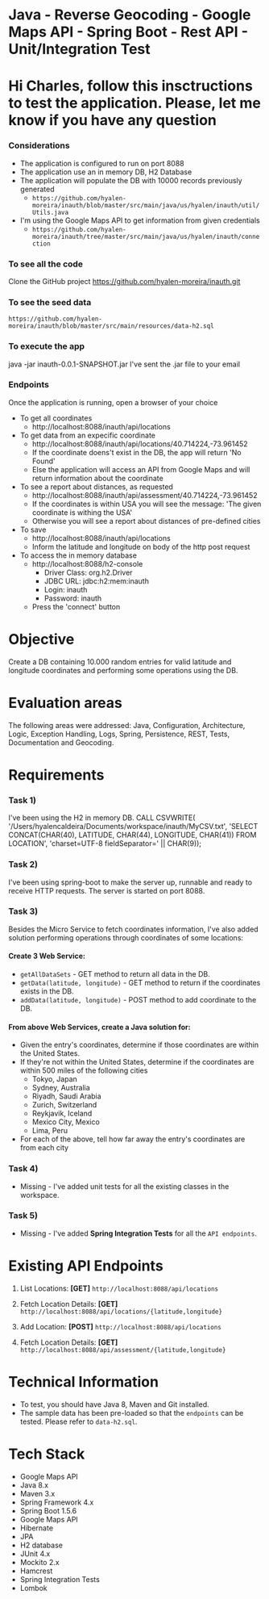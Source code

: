 # Java - Reverse Geocoding - Google Maps API - Spring Boot - Rest API - Unit/Integration Test #

Hi Charles, follow this insctructions to test the application. Please, let me know if you have any question
=========
### Considerations ###
  * The application is configured to run on port 8088
  * The application use an in memory DB, H2 Database
  * The application will populate the DB with 10000 records previously generated
    * `https://github.com/hyalen-moreira/inauth/blob/master/src/main/java/us/hyalen/inauth/util/Utils.java`
  * I'm using the Google Maps API to get information from given credentials
    * `https://github.com/hyalen-moreira/inauth/tree/master/src/main/java/us/hyalen/inauth/connection`
### To see all the code ###
Clone the GitHub project https://github.com/hyalen-moreira/inauth.git
### To see the seed data ###
`https://github.com/hyalen-moreira/inauth/blob/master/src/main/resources/data-h2.sql`
### To execute the app ###
java -jar inauth-0.0.1-SNAPSHOT.jar
I've sent the .jar file to your email
### Endpoints ###
Once the application is running, open a browser of your choice
  * To get all coordinates
    * http://localhost:8088/inauth/api/locations
  * To get data from an expecific coordinate
    * http://localhost:8088/inauth/api/locations/40.714224,-73.961452
    * If the coordinate doens't exist in the DB, the app will return 'No Found'
    * Else the application will access an API from Google Maps and will return information about the coordinate
  * To see a report about distances, as requested
    * http://localhost:8088/inauth/api/assessment/40.714224,-73.961452
    * If the coordinates is within USA you will see the message: 'The given coordinate is withing the USA'
    * Otherwise you will see a report about distances of pre-defined cities
  * To save
    * http://localhost:8088/inauth/api/locations
    * Inform the latitude and longitude on body of the http post request
  * To access the in memory database
    * http://localhost:8088/h2-console
      * Driver Class: org.h2.Driver
      * JDBC URL: jdbc:h2:mem:inauth
      * Login: inauth
      * Password: inauth
    * Press the 'connect' button

Objective
=========
Create a DB containing 10.000 random entries for valid latitude and longitude coordinates and performing some operations using the DB.

Evaluation areas
=========
The following areas were addressed: 
Java, Configuration, Architecture, Logic, Exception Handling, Logs, Spring, Persistence, REST, Tests, Documentation and Geocoding.

Requirements
============

### Task 1) ###
I've been using the H2 in memory DB. 
CALL CSVWRITE(
    '/Users/hyalencaldeira/Documents/workspace/inauth/MyCSV.txt', 
    'SELECT CONCAT(CHAR(40), 
LATITUDE, CHAR(44), 
LONGITUDE, CHAR(41)) 
FROM LOCATION', 
'charset=UTF-8 fieldSeparator=' || CHAR(9));

### Task 2) ###
I've been using spring-boot to make the server up, runnable and ready to receive HTTP requests. The server is started on port 8088.

### Task 3) ###
Besides the Micro Service to fetch coordinates information, I've also added solution performing operations through coordinates of some locations:

#### Create 3 Web Service: ####
 * `getAllDataSets` - GET method to return all data in the DB.
 * `getData(latitude, longitude)` - GET method to return if the coordinates exists in the DB.
 * `addData(latitude, longitude)` - POST method to add coordinate to the DB.

#### From above Web Services, create a Java solution for: ####
 * Given the entry's coordinates, determine if those coordinates are within the United States.
 * If they're not within the United States, determine if the coordinates are within 500 miles of the following cities
   * Tokyo, Japan
   * Sydney, Australia
   * Riyadh, Saudi Arabia
   * Zurich, Switzerland
   * Reykjavik, Iceland
   * Mexico City, Mexico
   * Lima, Peru
 * For each of the above, tell how far away the entry's coordinates are from each city

### Task 4) ###
 * Missing - I've added unit tests for all the existing classes in the workspace.

### Task 5) ###
 * Missing - I've added **Spring Integration Tests** for all the `API endpoints`.

Existing API Endpoints
======================
1) List Locations:
   **[GET]** `http://localhost:8088/api/locations`

2) Fetch Location Details:
   **[GET]** `http://localhost:8088/api/locations/{latitude,longitude}`

3) Add Location:
   **[POST]** `http://localhost:8088/api/locations`

4) Fetch Location Details:
   **[GET]** `http://localhost:8088/api/assessment/{latitude,longitude}`

Technical Information
=====================
 * To test, you should have Java 8, Maven and Git installed.
 * The sample data has been pre-loaded so that the `endpoints` can be tested. Please refer to `data-h2.sql`.

Tech Stack
==========
 * Google Maps API
 * Java 8.x
 * Maven 3.x
 * Spring Framework 4.x
 * Spring Boot 1.5.6
 * Google Maps API
 * Hibernate
 * JPA
 * H2 database
 * JUnit 4.x
 * Mockito 2.x
 * Hamcrest
 * Spring Integration Tests
 * Lombok
